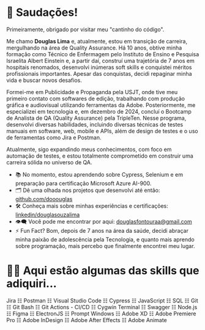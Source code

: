 # 👋 Saudações!

Primeiramente, obrigado por visitar meu "cantinho do código".

Me chamo **Douglas Lima** e, atualmente, estou em transição de carreira, mergulhando na área de Quality Assurance. Há 10 anos, obtive minha formação como Técnico de Enfermagem pelo Instituto de Ensino e Pesquisa Israelita Albert Einstein e, a partir daí, construí uma trajetória de 7 anos em hospitais renomados, desenvolvi inúmeras soft skills e conquistei méritos profissionais importantes. Apesar das conquistas, decidi repaginar minha vida e buscar novos desafios.

Formei-me em Publicidade e Propaganda pela USJT, onde tive meu primeiro contato com softwares de edição, trabalhando com produção gráfica e audiovisual utilizando ferramentas da Adobe. Posteriormente, me especializei em tecnologia e, em dezembro de 2024, concluí o Bootcamp de Analista de QA (Quality Assurance) pela TripleTen. Nesse programa, desenvolvi diversas habilidades, incluindo diversas técnicas de testes manuais em software, web, mobile e APIs, além de design de testes e o uso de ferramentas como Jira e Postman.

Atualmente, sigo expandindo meus conhecimentos, com foco em automação de testes, e estou totalmente comprometido em construir uma carreira sólida no universo de QA.

- 📚 No momento, estou aprendendo sobre Cypress, Selenium e em preparação para certificação Microsoft Azure AI-900.
- 🗂️ Dê uma olhada nos projetos que desenvolvi até então: [github.com/dooouglas](https://github.com/dooouglas/)
- 🛠️ Conheça mais sobre minhas experiências e certificações: [linkedin/douglasouzalima](https://www.linkedin.com/in/douglasouzalima/)
- 👁️‍🗨️ Você pode me encontrar por aqui: douglasfontouraa@gmail.com
- ⚡ Fun Fact? Bom, depois de 7 anos na área da saúde, decidi abraçar minha paixão de adolescência pela Tecnologia, e quanto mais aprendo sobre programação, mais percebo que finalmente encontrei meu lugar.
  
# 👨‍💻 Aqui estão algumas das skills que adiquiri...

Jira ☷ Postman ☷ Visual Studio Code ☷ Cypress ☷ JavaScript ☷ SQL ☷ Git ☷ Git Bash ☷ Git Actions - CI/CD ☷ Cygwin Terminal ☷ Swagger ☷ Node.js ☷ Figma ☷ ElectronJS ☷ Prompt Windows ☷ Adobe XD ☷ Adobe Premiere Pro ☷ Adobe InDesign ☷ Adobe After Effects ☷ Adobe Animate
